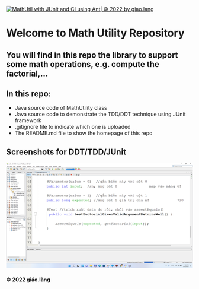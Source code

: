 [![MathUtil with JUnit and CI using Ant| © 2022 by giao.lang](https://github.com/doit-now/math-util-1503/actions/workflows/mathutil-ci.yml/badge.svg)](https://github.com/doit-now/math-util-1503/actions/workflows/mathutil-ci.yml)
# Welcome to Math Utility Repository
## You will find in this repo the library to support some math operations, e.g. compute the factorial,...

## In this repo: 
* Java source code of MathUtility class
* Java source code to demonstrate the TDD/DDT technique using JUnit framework
* .gitignore file to indicate which one is uploaded
* The README.md file to show the homepage of this repo

## Screenshots for DDT/TDD/JUnit
![DDT-TDD-JUnit code](https://github.com/doit-now/math-util-1503/blob/main/screenshots/DDT-TDD-JUnit.png) 

#### © 2022 giáo.làng
